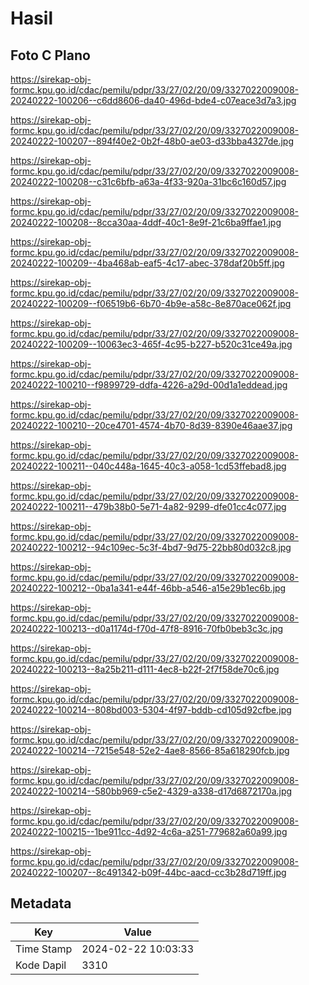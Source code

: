# Hasil

## Foto C Plano

https://sirekap-obj-formc.kpu.go.id/cdac/pemilu/pdpr/33/27/02/20/09/3327022009008-20240222-100206--c6dd8606-da40-496d-bde4-c07eace3d7a3.jpg

https://sirekap-obj-formc.kpu.go.id/cdac/pemilu/pdpr/33/27/02/20/09/3327022009008-20240222-100207--894f40e2-0b2f-48b0-ae03-d33bba4327de.jpg

https://sirekap-obj-formc.kpu.go.id/cdac/pemilu/pdpr/33/27/02/20/09/3327022009008-20240222-100208--c31c6bfb-a63a-4f33-920a-31bc6c160d57.jpg

https://sirekap-obj-formc.kpu.go.id/cdac/pemilu/pdpr/33/27/02/20/09/3327022009008-20240222-100208--8cca30aa-4ddf-40c1-8e9f-21c6ba9ffae1.jpg

https://sirekap-obj-formc.kpu.go.id/cdac/pemilu/pdpr/33/27/02/20/09/3327022009008-20240222-100209--4ba468ab-eaf5-4c17-abec-378daf20b5ff.jpg

https://sirekap-obj-formc.kpu.go.id/cdac/pemilu/pdpr/33/27/02/20/09/3327022009008-20240222-100209--f06519b6-6b70-4b9e-a58c-8e870ace062f.jpg

https://sirekap-obj-formc.kpu.go.id/cdac/pemilu/pdpr/33/27/02/20/09/3327022009008-20240222-100209--10063ec3-465f-4c95-b227-b520c31ce49a.jpg

https://sirekap-obj-formc.kpu.go.id/cdac/pemilu/pdpr/33/27/02/20/09/3327022009008-20240222-100210--f9899729-ddfa-4226-a29d-00d1a1eddead.jpg

https://sirekap-obj-formc.kpu.go.id/cdac/pemilu/pdpr/33/27/02/20/09/3327022009008-20240222-100210--20ce4701-4574-4b70-8d39-8390e46aae37.jpg

https://sirekap-obj-formc.kpu.go.id/cdac/pemilu/pdpr/33/27/02/20/09/3327022009008-20240222-100211--040c448a-1645-40c3-a058-1cd53ffebad8.jpg

https://sirekap-obj-formc.kpu.go.id/cdac/pemilu/pdpr/33/27/02/20/09/3327022009008-20240222-100211--479b38b0-5e71-4a82-9299-dfe01cc4c077.jpg

https://sirekap-obj-formc.kpu.go.id/cdac/pemilu/pdpr/33/27/02/20/09/3327022009008-20240222-100212--94c109ec-5c3f-4bd7-9d75-22bb80d032c8.jpg

https://sirekap-obj-formc.kpu.go.id/cdac/pemilu/pdpr/33/27/02/20/09/3327022009008-20240222-100212--0ba1a341-e44f-46bb-a546-a15e29b1ec6b.jpg

https://sirekap-obj-formc.kpu.go.id/cdac/pemilu/pdpr/33/27/02/20/09/3327022009008-20240222-100213--d0a1174d-f70d-47f8-8916-70fb0beb3c3c.jpg

https://sirekap-obj-formc.kpu.go.id/cdac/pemilu/pdpr/33/27/02/20/09/3327022009008-20240222-100213--8a25b211-d111-4ec8-b22f-2f7f58de70c6.jpg

https://sirekap-obj-formc.kpu.go.id/cdac/pemilu/pdpr/33/27/02/20/09/3327022009008-20240222-100214--808bd003-5304-4f97-bddb-cd105d92cfbe.jpg

https://sirekap-obj-formc.kpu.go.id/cdac/pemilu/pdpr/33/27/02/20/09/3327022009008-20240222-100214--7215e548-52e2-4ae8-8566-85a618290fcb.jpg

https://sirekap-obj-formc.kpu.go.id/cdac/pemilu/pdpr/33/27/02/20/09/3327022009008-20240222-100214--580bb969-c5e2-4329-a338-d17d6872170a.jpg

https://sirekap-obj-formc.kpu.go.id/cdac/pemilu/pdpr/33/27/02/20/09/3327022009008-20240222-100215--1be911cc-4d92-4c6a-a251-779682a60a99.jpg

https://sirekap-obj-formc.kpu.go.id/cdac/pemilu/pdpr/33/27/02/20/09/3327022009008-20240222-100207--8c491342-b09f-44bc-aacd-cc3b28d719ff.jpg


## Metadata

| Key        | Value               |
| ---------- | ------------------- |
| Time Stamp | 2024-02-22 10:03:33 |
| Kode Dapil | 3310                |



